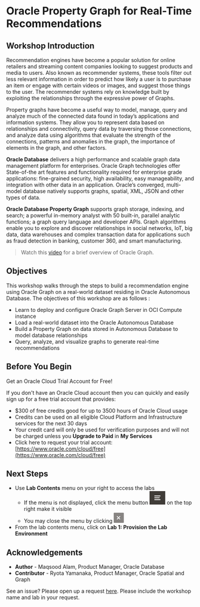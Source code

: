 # Oracle Property Graph for Real-Time Recommendations

## Workshop Introduction

Recommendation engines have become a popular solution for online retailers and streaming content companies looking to suggest products and media to users. Also known as recommender systems, these tools filter out less relevant information in order to predict how likely a user is to purchase an item or engage with certain videos or images, and suggest those things to the user. The recommender systems rely on knowledge built by exploiting the relationships through the expressive power of Graphs.

Property graphs have become a useful way to model, manage, query and analyze much of the connected data found in today’s applications and information systems. They allow you to represent data based on relationships and connectivity, query data by traversing those connections, and analyze data using algorithms that evaluate the strength of the connections, patterns and anomalies in the graph, the importance of elements in the graph, and other factors.

**Oracle Database** delivers a high performance and scalable graph data management platform for enterprises. Oracle Graph technologies offer State-of-the art features and functionality required for enterprise grade applications: fine-grained security, high availability, easy manageability, and integration with other data in an application. Oracle’s converged, multi-model database natively supports graphs, spatial, XML, JSON and other types of data.

**Oracle Database Property Graph** supports graph storage, indexing, and search; a powerful in-memory analyst with 50 built-in, parallel analytic functions; a graph query language and developer APIs. Graph algorithms enable you to explore and discover relationships in social networks, IoT, big data, data warehouses and complex transaction data for applications such as fraud detection in banking, customer 360, and smart manufacturing.

>Watch this [video](https://www.youtube.com/watch?v=-DYVgYJPbQA) for a brief overview of Oracle Graph.

## Objectives

This workshop walks through the steps to build a recommendation engine using Oracle Graph on a real-world dataset residing in Oracle Autonomous Database. The objectives of this workshop are as follows :

- Learn to deploy and configure Oracle Graph Server in OCI Compute instance
- Load a real-world dataset into the Oracle Autonomous Database
- Build a Property Graph on data stored in Autonomous Database to model database relationships
- Query, analyze, and visualize graphs to generate real-time recommendations

## Before You Begin

Get an Oracle Cloud Trial Account for Free!

If you don't have an Oracle Cloud account then you can quickly and easily sign up for a free trial account that provides:

- $300 of free credits good for up to 3500 hours of Oracle Cloud usage
- Credits can be used on all eligible Cloud Platform and Infrastructure services for the next 30 days
- Your credit card will only be used for verification purposes and will not be charged unless you **Upgrade to Paid** in **My Services**
- Click here to request your trial account: [https://www.oracle.com/cloud/free](https://www.oracle.com/cloud/free)

## Next Steps

- Use **Lab Contents** menu on your right to access the labs
    - If the menu is not displayed, click the menu button ![](./images/menu-button.png) on the top right  make it visible
    - You may close the menu by clicking ![](./images/menu-close.png "")
- From the lab contents menu, click on **Lab 1: Provision the Lab Environment**

## Acknowledgements

- **Author** - Maqsood Alam, Product Manager, Oracle Database
- **Contributor** - Ryota Yamanaka, Product Manager, Oracle Spatial and Graph

See an issue? Please open up a request [here](https://github.com/oracle/learning-library/issues). Please include the workshop name and lab in your request.
